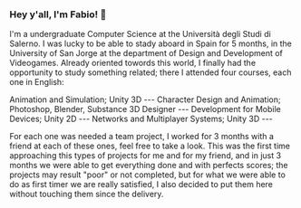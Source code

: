 ### Hey y'all, I'm Fabio! 👋
I'm a undergraduate Computer Science at the Università degli Studi di Salerno. I was lucky to be able to stady aboard in Spain for 5 months, in the University of San Jorge at the department of Design and Development of Videogames. Already oriented towords this world, I finally had the opportunity to study something related; there I attended four courses, each one in English:

Animation and Simulation; Unity 3D ---
Character Design and Animation; Photoshop, Blender, Substance 3D Designer ---
Development for Mobile Devices; Unity 2D ---
Networks and Multiplayer Systems; Unity 3D ---

For each one was needed a team project, I worked for 3 months with a friend at each of these ones, feel free to take a look. This was the first time approaching this types of projects for me and for my friend, and in just 3 months we were able to get everything done and with perfects scores; the projects may result "poor" or not completed, but for what we were able to do as first timer we are really satisfied, I also decided to put them here without touching them since the delivery.
<!--
**fabb-io/fabb-io** is a ✨ _special_ ✨ repository because its `README.md` (this file) appears on your GitHub profile.

Here are some ideas to get you started:

- 🔭 I’m currently working on ...
- 🌱 I’m currently learning ...
- 👯 I’m looking to collaborate on ...
- 🤔 I’m looking for help with ...
- 💬 Ask me about ...
- 📫 How to reach me: ...
- 😄 Pronouns: ...
- ⚡ Fun fact: ...
-->
